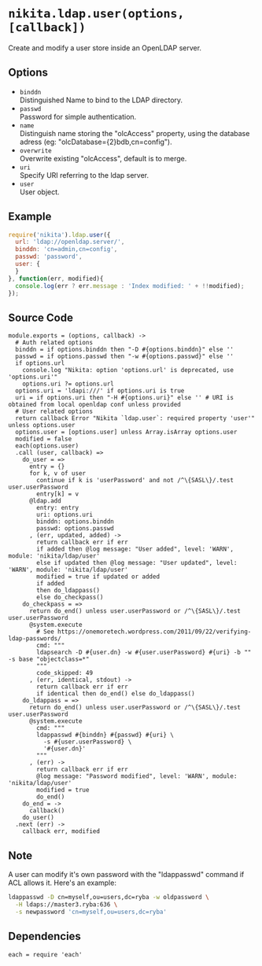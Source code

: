 
# `nikita.ldap.user(options, [callback])`

Create and modify a user store inside an OpenLDAP server.   

## Options

* `binddn`   
  Distinguished Name to bind to the LDAP directory.   
* `passwd`   
  Password for simple authentication.   
* `name`   
  Distinguish name storing the "olcAccess" property, using the database adress
  (eg: "olcDatabase={2}bdb,cn=config").   
* `overwrite`   
  Overwrite existing "olcAccess", default is to merge.   
* `uri`   
  Specify URI referring to the ldap server.   
* `user`   
  User object.   

## Example

```js
require('nikita').ldap.user({
  url: 'ldap://openldap.server/',
  binddn: 'cn=admin,cn=config',
  passwd: 'password',
  user: {
  }
}, function(err, modified){
  console.log(err ? err.message : 'Index modified: ' + !!modified);
});
```

## Source Code

    module.exports = (options, callback) ->
      # Auth related options
      binddn = if options.binddn then "-D #{options.binddn}" else ''
      passwd = if options.passwd then "-w #{options.passwd}" else ''
      if options.url
        console.log "Nikita: option 'options.url' is deprecated, use 'options.uri'"
        options.uri ?= options.url
      options.uri = 'ldapi:///' if options.uri is true
      uri = if options.uri then "-H #{options.uri}" else '' # URI is obtained from local openldap conf unless provided
      # User related options
      return callback Error "Nikita `ldap.user`: required property 'user'" unless options.user
      options.user = [options.user] unless Array.isArray options.user
      modified = false
      each(options.user)
      .call (user, callback) =>
        do_user = =>
          entry = {}
          for k, v of user
            continue if k is 'userPassword' and not /^\{SASL\}/.test user.userPassword
            entry[k] = v
          @ldap.add
            entry: entry
            uri: options.uri
            binddn: options.binddn
            passwd: options.passwd
          , (err, updated, added) ->
            return callback err if err
            if added then @log message: "User added", level: 'WARN', module: 'nikita/ldap/user'
            else if updated then @log message: "User updated", level: 'WARN', module: 'nikita/ldap/user'
            modified = true if updated or added
            if added
            then do_ldappass()
            else do_checkpass()
        do_checkpass = =>
          return do_end() unless user.userPassword or /^\{SASL\}/.test user.userPassword
          @system.execute
            # See https://onemoretech.wordpress.com/2011/09/22/verifying-ldap-passwords/
            cmd: """
            ldapsearch -D #{user.dn} -w #{user.userPassword} #{uri} -b "" -s base "objectclass=*"
            """
            code_skipped: 49
          , (err, identical, stdout) ->
            return callback err if err
            if identical then do_end() else do_ldappass()
        do_ldappass = =>
          return do_end() unless user.userPassword or /^\{SASL\}/.test user.userPassword
          @system.execute
            cmd: """
            ldappasswd #{binddn} #{passwd} #{uri} \
              -s #{user.userPassword} \
              '#{user.dn}'
            """
          , (err) ->
            return callback err if err
            @log message: "Password modified", level: 'WARN', module: 'nikita/ldap/user'
            modified = true
            do_end()
        do_end = ->
          callback()
        do_user()
      .next (err) ->
        callback err, modified

## Note

A user can modify it's own password with the "ldappasswd" command if ACL allows
it. Here's an example:

```bash
ldappasswd -D cn=myself,ou=users,dc=ryba -w oldpassword \
  -H ldaps://master3.ryba:636 \
  -s newpassword 'cn=myself,ou=users,dc=ryba'
```

## Dependencies

    each = require 'each'

[index]: http://www.zytrax.com/books/ldap/apa/indeces.html
